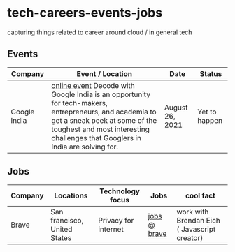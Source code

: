 # tech-careers-events-jobs
capturing things related to career around cloud / in general tech


## Events

| Company         | Event / Location                                             | Date                               | Status      |
| --------------- | ------------------------------------------------------------ | ---------------------------------- |------------|
| Google India    | [online event](https://careersonair.withgoogle.com/events/decode-with-google-21) Decode with Google India is an opportunity for tech-makers, entrepreneurs, and academia to get a sneak peek at some of the toughest and most interesting challenges that Googlers in India are solving for. | August 26, 2021   | Yet to happen |


## Jobs

| Company         | Locations                                     | Technology focus      | Jobs | cool fact |
| --------------- | ------------------------------------------------------------ | ---------------------------------- |------------|-----------|
| Brave | San francisco, United States | Privacy for internet | [jobs @ brave](https://www.linkedin.com/company/brave-software/jobs/)| work with Brendan Eich ( Javascript creator) |
